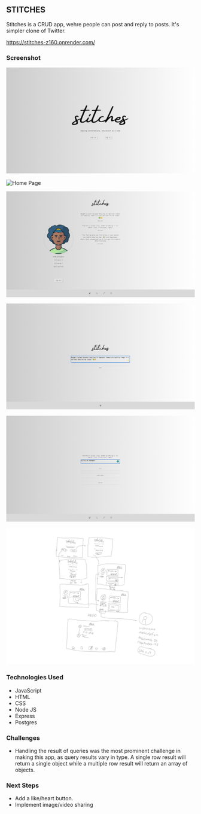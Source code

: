 

## STITCHES

Stitches is a CRUD app,
wehre people can post and reply to posts.
It's simpler clone of Twitter.


https://stitches-z160.onrender.com/


### Screenshot

![Landing Page](/public/assets/landing.png)

![Home Page](/public/assets/home.png)

![Profile Page](/public/assets/profile.png)

![Write a Post](/public/assets/write.png)

![Reply  to a Post](/public/assets/reply.png)

![Wireframe](/public/assets/wireframe.png)

### Technologies Used

- JavaScript
- HTML
- CSS
- Node JS
- Express
- Postgres

### Challenges

- Handling the result of queries was the most
prominent challenge in making this app,
as query results vary in type. A single row
result will return a single object while
a multiple row result will return an array of
objects.

### Next Steps

- Add a like/heart button.
- Implement image/video sharing